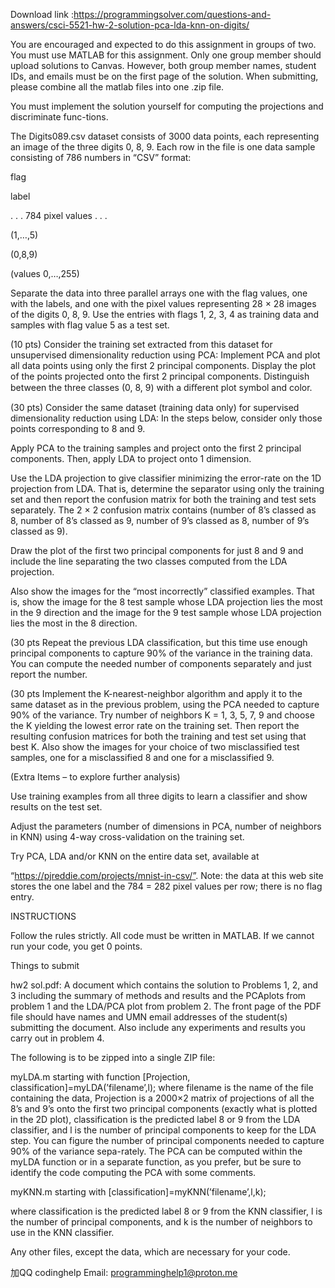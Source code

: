 Download link :https://programmingsolver.com/questions-and-answers/csci-5521-hw-2-solution-pca-lda-knn-on-digits/

You are encouraged and expected to do this assignment in groups of two. You must use MATLAB for this assignment. Only one group member should upload solutions to Canvas. However, both group member names, student IDs, and emails must be on the first page of the solution. When submitting, please combine all the matlab files into one .zip file.

You must implement the solution yourself for computing the projections and discriminate func-tions.

The Digits089.csv dataset consists of 3000 data points, each representing an image of the three digits 0, 8, 9. Each row in the file is one data sample consisting of 786 numbers in “CSV” format:

flag

label

. . . 784 pixel values . . .

(1,…,5)

(0,8,9)

(values 0,…,255)

Separate the data into three parallel arrays one with the flag values, one with the labels, and one with the pixel values representing 28 × 28 images of the digits 0, 8, 9. Use the entries with flags 1, 2, 3, 4 as training data and samples with flag value 5 as a test set.

(10 pts) Consider the training set extracted from this dataset for unsupervised dimensionality reduction using PCA: Implement PCA and plot all data points using only the first 2 principal components. Display the plot of the points projected onto the first 2 principal components. Distinguish between the three classes (0, 8, 9) with a diﬀerent plot symbol and color.

(30 pts) Consider the same dataset (training data only) for supervised dimensionality reduction using LDA: In the steps below, consider only those points corresponding to 8 and 9.

Apply PCA to the training samples and project onto the first 2 principal components. Then, apply LDA to project onto 1 dimension.

Use the LDA projection to give classifier minimizing the error-rate on the 1D projection from LDA. That is, determine the separator using only the training set and then report the confusion matrix for both the training and test sets separately. The 2 × 2 confusion matrix contains (number of 8’s classed as 8, number of 8’s classed as 9, number of 9’s classed as 8, number of 9’s classed as 9).

Draw the plot of the first two principal components for just 8 and 9 and include the line separating the two classes computed from the LDA projection.

Also show the images for the “most incorrectly” classified examples. That is, show the image for the 8 test sample whose LDA projection lies the most in the 9 direction and the image for the 9 test sample whose LDA projection lies the most in the 8 direction.

(30 pts Repeat the previous LDA classification, but this time use enough principal components to capture 90% of the variance in the training data. You can compute the needed number of components separately and just report the number.


(30 pts Implement the K-nearest-neighbor algorithm and apply it to the same dataset as in the previous problem, using the PCA needed to capture 90% of the variance. Try number of neighbors K = 1, 3, 5, 7, 9 and choose the K yielding the lowest error rate on the training set. Then report the resulting confusion matrices for both the training and test set using that best K. Also show the images for your choice of two misclassified test samples, one for a misclassified 8 and one for a misclassified 9.

(Extra Items – to explore further analysis)

Use training examples from all three digits to learn a classifier and show results on the test set.

Adjust the parameters (number of dimensions in PCA, number of neighbors in KNN) using 4-way cross-validation on the training set.

Try PCA, LDA and/or KNN on the entire data set, available at

“https://pjreddie.com/projects/mnist-in-csv/”. Note: the data at this web site stores the one label and the 784 = 282 pixel values per row; there is no flag entry.

INSTRUCTIONS

Follow the rules strictly. All code must be written in MATLAB. If we cannot run your code, you get 0 points.

Things to submit

hw2 sol.pdf: A document which contains the solution to Problems 1, 2, and 3 including the summary of methods and results and the PCAplots from problem 1 and the LDA/PCA plot from problem 2. The front page of the PDF file should have names and UMN email addresses of the student(s) submitting the document. Also include any experiments and results you carry out in problem 4.

The following is to be zipped into a single ZIP file:

myLDA.m starting with function [Projection, classification]=myLDA(’filename’,l); where filename is the name of the file containing the data, Projection is a 2000×2 matrix of projections of all the 8’s and 9’s onto the first two principal components (exactly what is plotted in the 2D plot), classification is the predicted label 8 or 9 from the LDA classifier, and l is the number of principal components to keep for the LDA step. You can figure the number of principal components needed to capture 90% of the variance sepa-rately. The PCA can be computed within the myLDA function or in a separate function, as you prefer, but be sure to identify the code computing the PCA with some comments.

myKNN.m starting with [classification]=myKNN(’filename’,l,k);

where classification is the predicted label 8 or 9 from the KNN classifier, l is the number of principal components, and k is the number of neighbors to use in the KNN classifier.

Any other files, except the data, which are necessary for your code.


加QQ codinghelp Email: programminghelp1@proton.me
